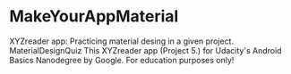 # MakeYourAppMaterial
XYZreader app: Practicing material desing in a given project. MaterialDesignQuiz
This XYZreader app (Project 5.) for Udacity's Android Basics Nanodegree by Google. For education purposes only!
